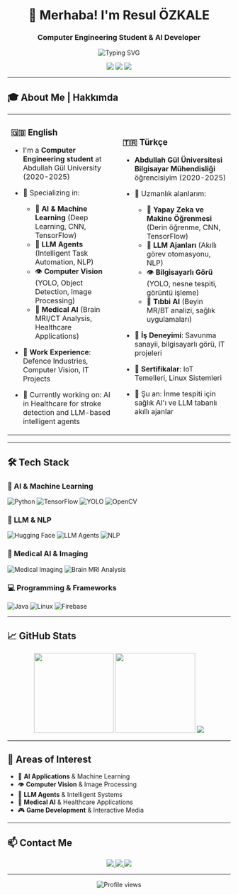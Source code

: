 <!-- PROFİL BAŞLIĞI -->
<h1 align="center">👋 Merhaba! I'm <strong>Resul ÖZKALE</strong></h1>
<h3 align="center">Computer Engineering Student & AI Developer</h3>

<p align="center">
  <img src="https://readme-typing-svg.herokuapp.com?font=Fira+Code&size=22&pause=1000&color=F72070&center=true&vCenter=true&width=1000&lines=🎓+Computer+Engineering+Student+%7C+AI+%26+Computer+Vision;🤖+Deep+Learning+%7C+YOLO+%7C+CNN+%7C+LLM+Agents;🏥+AI+in+Healthcare+%7C+Medical+Imaging+%7C+Game+Developer" alt="Typing SVG" />
</p>

<p align="center">
  <img src="https://img.shields.io/badge/Computer%20Engineering%20Student-1976D2?style=for-the-badge&logo=graduation-cap&logoColor=white" />
  <img src="https://img.shields.io/badge/AI%20%26%20Computer%20Vision-FF6F00?style=for-the-badge&logo=opencv&logoColor=white" />
  <img src="https://img.shields.io/badge/Medical%20AI%20Developer-00C851?style=for-the-badge&logo=medical-cross&logoColor=white" />
</p>

---

## 🎓 About Me | Hakkımda

<table>
<tr>
<td width="50%">

### 🇬🇧 English

- I'm a **Computer Engineering student** at Abdullah Gül University (2020-2025)
- 🔬 Specializing in:
  - 🤖 **AI & Machine Learning** (Deep Learning, CNN, TensorFlow)
  - 🧠 **LLM Agents** (Intelligent Task Automation, NLP)
  - 👁️ **Computer Vision** (YOLO, Object Detection, Image Processing)
  - 🏥 **Medical AI** (Brain MRI/CT Analysis, Healthcare Applications)


- 💼 **Work Experience**: Defence Industries, Computer Vision, IT Projects
- 🎯 Currently working on: AI in Healthcare for stroke detection and LLM-based intelligent agents

</td>
<td width="50%">

### 🇹🇷 Türkçe

- **Abdullah Gül Üniversitesi Bilgisayar Mühendisliği** öğrencisiyim (2020-2025)

- 🔬 Uzmanlık alanlarım:
  - 🤖 **Yapay Zeka ve Makine Öğrenmesi** (Derin öğrenme, CNN, TensorFlow)
  - 🧠 **LLM Ajanları** (Akıllı görev otomasyonu, NLP)
  - 👁️ **Bilgisayarlı Görü** (YOLO, nesne tespiti, görüntü işleme)
  - 🏥 **Tıbbi AI** (Beyin MR/BT analizi, sağlık uygulamaları)

- 💼 **İş Deneyimi**: Savunma sanayii, bilgisayarlı görü, IT projeleri
- 🏅 **Sertifikalar**: IoT Temelleri, Linux Sistemleri
- 🎯 Şu an: İnme tespiti için sağlık AI'ı ve LLM tabanlı akıllı ajanlar

</td>
</tr>
</table>

---

## 🛠️ Tech Stack

### 🤖 AI & Machine Learning
![Python](https://img.shields.io/badge/Python-%2314354C.svg?style=for-the-badge&logo=python&logoColor=white)
![TensorFlow](https://img.shields.io/badge/TensorFlow-FF6F00?style=for-the-badge&logo=tensorflow&logoColor=white)
![YOLO](https://img.shields.io/badge/YOLO-00FFFF?style=for-the-badge&logo=yolo&logoColor=black)
![OpenCV](https://img.shields.io/badge/OpenCV-5C3EE8?style=for-the-badge&logo=opencv&logoColor=white)

### 🧠 LLM & NLP
![Hugging Face](https://img.shields.io/badge/🤗%20Hugging%20Face-FFD21E?style=for-the-badge)
![LLM Agents](https://img.shields.io/badge/LLM%20Agents-4A90E2?style=for-the-badge&logo=robot&logoColor=white)
![NLP](https://img.shields.io/badge/NLP-FF6B6B?style=for-the-badge&logo=natural-language&logoColor=white)

### 🏥 Medical AI & Imaging
![Medical Imaging](https://img.shields.io/badge/Medical%20Imaging-00C851?style=for-the-badge&logo=medical-cross&logoColor=white)
![Brain MRI Analysis](https://img.shields.io/badge/Brain%20MRI-4ECDC4?style=for-the-badge&logo=brain&logoColor=white)

### 💻 Programming & Frameworks
![Java](https://img.shields.io/badge/Java-ED8B00?style=for-the-badge&logo=java&logoColor=white)
![Linux](https://img.shields.io/badge/Linux-FCC624?style=for-the-badge&logo=linux&logoColor=black)
![Firebase](https://img.shields.io/badge/Firebase-FFCA28?style=for-the-badge&logo=firebase&logoColor=black)

---

## 📈 GitHub Stats

<p align="center">
  <img src="https://github-readme-stats.vercel.app/api?username=YourGitHubUsername&show_icons=true&theme=tokyonight" height="180"/>
  <img src="https://github-readme-streak-stats.herokuapp.com?user=YourGitHubUsername&theme=tokyonight" height="180"/>
  <img src="https://github-readme-stats.vercel.app/api/top-langs/?username=YourGitHubUsername&layout=compact&theme=tokyonight" />
</p>

---

## 🌟 Areas of Interest

- 🤖 **AI Applications** & Machine Learning
- 👁️ **Computer Vision** & Image Processing  
- 🧠 **LLM Agents** & Intelligent Systems
- 🏥 **Medical AI** & Healthcare Applications
- 🎮 **Game Development** & Interactive Media

---

## 📫 Contact Me

<p align="center">
  <a href="mailto:ozkaleresull@gmail.com">
    <img src="https://img.shields.io/badge/-Email-D14836?style=for-the-badge&logo=gmail&logoColor=white" />
  </a>
  <a href="tel:+905535421242">
    <img src="https://img.shields.io/badge/-Phone-25D366?style=for-the-badge&logo=whatsapp&logoColor=white" />
  </a>
  <a href="[https://linkedin.com/in/resul-ozkale](https://www.linkedin.com/in/resul-%C3%B6zkale/)" target="_blank">
    <img src="https://img.shields.io/badge/-LinkedIn-0A66C2?style=for-the-badge&logo=linkedin&logoColor=white" />
  </a>
</p>


---

<p align="center">
  <img src="https://komarev.com/ghpvc/?username=YourGitHubUsername&color=brightgreen" alt="Profile views" />
</p>

